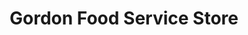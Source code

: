 ---
title: "Gordon Food Service Store"
url: /champaign/gordon-food-service-store/
shop: supermarket
---